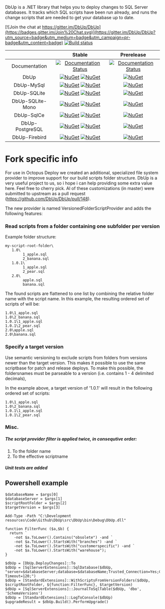 DbUp is a .NET library that helps you to deploy changes to SQL Server databases. It tracks which SQL scripts have been run already, and runs the change scripts that are needed to get your database up to date.

[![Join the chat at https://gitter.im/DbUp/DbUp](https://badges.gitter.im/Join%20Chat.svg)](https://gitter.im/DbUp/DbUp?utm_source=badge&utm_medium=badge&utm_campaign=pr-badge&utm_content=badge)
[![Build status](https://ci.appveyor.com/api/projects/status/vm3lg8kk1pxn64pj/branch/master?svg=true)](https://ci.appveyor.com/project/DbUp/dbup/branch/master)

|                  | Stable | Prerelease |
| :--:             |  :--:  |    :--:    |
| Documentation    | [![Documentation Status](https://readthedocs.org/projects/dbup/badge/?version=stable)](https://readthedocs.org/projects/dbup/?badge=stable) | [![Documentation Status](https://readthedocs.org/projects/dbup/badge/?version=latest)](https://readthedocs.org/projects/dbup/?badge=latest) |
| DbUp             | [![NuGet](https://img.shields.io/nuget/dt/DbUp.svg)](https://www.nuget.org/packages/dbup) [![NuGet](https://img.shields.io/nuget/v/DbUp.svg)](https://www.nuget.org/packages/dbup) | [![NuGet](https://img.shields.io/nuget/vpre/DbUp.svg)](https://www.nuget.org/packages/dbup) |
| DbUp-MySql       | [![NuGet](https://img.shields.io/nuget/dt/dbup-mysql.svg)](https://www.nuget.org/packages/dbup-mysql) [![NuGet](https://img.shields.io/nuget/v/dbup-mysql.svg)](https://www.nuget.org/packages/dbup-mysql) | [![NuGet](https://img.shields.io/nuget/vpre/dbup-mysql.svg)](https://www.nuget.org/packages/dbup-mysql) |
| DbUp-SQLite      | [![NuGet](https://img.shields.io/nuget/dt/dbup-sqlite.svg)](https://www.nuget.org/packages/dbup-sqlite) [![NuGet](https://img.shields.io/nuget/v/dbup-sqlite.svg)](https://www.nuget.org/packages/dbup-sqlite) | [![NuGet](https://img.shields.io/nuget/vpre/dbup-sqlite.svg)](https://www.nuget.org/packages/dbup-sqlite) |
| DbUp-SQLite-Mono | [![NuGet](https://img.shields.io/nuget/dt/dbup-sqlite-mono.svg)](https://www.nuget.org/packages/dbup-sqlite-mono) [![NuGet](https://img.shields.io/nuget/v/dbup-sqlite-mono.svg)](https://www.nuget.org/packages/dbup-sqlite-mono) | [![NuGet](https://img.shields.io/nuget/vpre/dbup-sqlite-mono.svg)](https://www.nuget.org/packages/dbup-sqlite-mono) |
| DbUp-SqlCe       | [![NuGet](https://img.shields.io/nuget/dt/dbup-sqlce.svg)](https://www.nuget.org/packages/dbup-sqlce) [![NuGet](https://img.shields.io/nuget/v/dbup-sqlce.svg)](https://www.nuget.org/packages/dbup-sqlce) | [![NuGet](https://img.shields.io/nuget/vpre/dbup-sqlce.svg)](https://www.nuget.org/packages/dbup-sqlce) |
| DbUp-PostgreSQL  | [![NuGet](https://img.shields.io/nuget/dt/dbup-postgresql.svg)](https://www.nuget.org/packages/dbup-postgresql) [![NuGet](https://img.shields.io/nuget/v/dbup-postgresql.svg)](https://www.nuget.org/packages/dbup-postgresql) | [![NuGet](https://img.shields.io/nuget/vpre/dbup-postgresql.svg)](https://www.nuget.org/packages/dbup-postgresql) |
| DbUp-Firebird  | [![NuGet](https://img.shields.io/nuget/dt/dbup-firebird.svg)](https://www.nuget.org/packages/dbup-firebird) [![NuGet](https://img.shields.io/nuget/v/dbup-firebird.svg)](https://www.nuget.org/packages/dbup-firebird) | [![NuGet](https://img.shields.io/nuget/vpre/dbup-firebird.svg)](https://www.nuget.org/packages/dbup-firebird) |

# Fork specific info

For use in Octopus Deploy we created an additional, specialized file system provider to improve support for our build scripts folder structure. 
DbUp is a very useful project to us, so i hope i can help providing some extra value here. Feel free to cherry pick. Al of these customizations (in master) were submitted to upstream as a pull request (https://github.com/DbUp/DbUp/pull/148).

The new provider is named VersionedFolderScriptProvider and adds the following features:

### Read scripts from a folder containing one subfolder per version
Example folder structure:
```
my-script-root-folder\
   1.0\
        1_apple.sql
        2_banana.sql
   1.0.1\
        1_apple.sql
        2_pear.sql
   2.0\
        apple.sql
        banana.sql
```
The found scripts are flattened to one list by combining the relative folder name with the script name. In this example, the resulting ordered set of scripts of will be:
```
1.0\1_apple.sql
1.0\2_banana.sql
1.0.1\1_apple.sql
1.0.1\2_pear.sql
2.0\apple.sql
2.0\banana.sql
```
### Specify a target version
Use semantic versioning to exclude scripts from folders from versions newer than the target version. This makes it possible to use the same scriptbase for patch and release deploys. To make this possible, the foldersnames must be parseable to a version (i.e. contains 1 - 4 delimited decimals),

In the example above, a target version of '1.0.1' will result in the following ordered set of scripts:
```
1.0\1_apple.sql
1.0\2_banana.sql
1.0.1\1_apple.sql
1.0.1\2_pear.sql
```
### Misc.
##### The script provider filter is applied twice, in consequtive order:
1. To the folder name
2. To the effective scriptname

##### Unit tests are added

## Powershell example
```
$databaseName = $args[0]
$databaseServer = $args[1]
$scriptRootFolder = $args[2]
$targetVersion = $args[3]

Add-Type -Path "C:\Development resources\Code\Github\DbUp\src\DbUp\bin\Debug\DbUp.dll"

function FilterFunc ($a,$b) {
  return `
	-not $a.ToLower().Contains("obsolete") -and `
	-not $a.ToLower().StartsWith("branches") -and `
	-not $a.ToLower().StartsWith("customerspecific") -and `
	-not $a.ToLower().StartsWith("warehouse");
}

$dbUp = [DbUp.DeployChanges]::To
$dbUp = [SqlServerExtensions]::SqlDatabase($dbUp, "server=$databaseServer;database=$databaseName;Trusted_Connection=Yes;Connection Timeout=120;")
$dbUp = [StandardExtensions]::WithScriptsFromVersionFolders($dbUp, $scriptRootFolder, ${function:FilterFunc}, $targetVersion)
$dbUp = [SqlServerExtensions]::JournalToSqlTable($dbUp, 'dbo', 'SchemaVersions')
$dbUp = [StandardExtensions]::LogToConsole($dbUp)
$upgradeResult = $dbUp.Build().PerformUpgrade()
```



